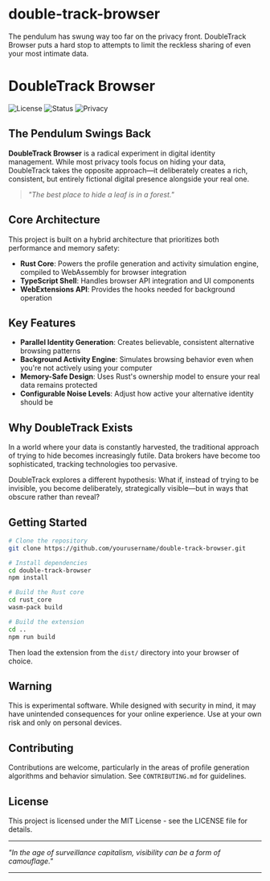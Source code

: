 # double-track-browser
The pendulum has swung way too far on the privacy front. 
DoubleTrack Browser puts a hard stop to attempts to limit the reckless sharing of even your most intimate data.


# DoubleTrack Browser

![License](https://img.shields.io/badge/license-MIT-blue.svg)
![Status](https://img.shields.io/badge/status-experimental-red.svg)
![Privacy](https://img.shields.io/badge/privacy-enhanced-green.svg)

## The Pendulum Swings Back

**DoubleTrack Browser** is a radical experiment in digital identity management. While most privacy tools focus on hiding your data, DoubleTrack takes the opposite approach—it deliberately creates a rich, consistent, but entirely fictional digital presence alongside your real one.

> *"The best place to hide a leaf is in a forest."*

## Core Architecture

This project is built on a hybrid architecture that prioritizes both performance and memory safety:

- **Rust Core**: Powers the profile generation and activity simulation engine, compiled to WebAssembly for browser integration
- **TypeScript Shell**: Handles browser API integration and UI components
- **WebExtensions API**: Provides the hooks needed for background operation

## Key Features

- **Parallel Identity Generation**: Creates believable, consistent alternative browsing patterns
- **Background Activity Engine**: Simulates browsing behavior even when you're not actively using your computer
- **Memory-Safe Design**: Uses Rust's ownership model to ensure your real data remains protected
- **Configurable Noise Levels**: Adjust how active your alternative identity should be

## Why DoubleTrack Exists

In a world where your data is constantly harvested, the traditional approach of trying to hide becomes increasingly futile. Data brokers have become too sophisticated, tracking technologies too pervasive.

DoubleTrack explores a different hypothesis: What if, instead of trying to be invisible, you become deliberately, strategically visible—but in ways that obscure rather than reveal?

## Getting Started

```bash
# Clone the repository
git clone https://github.com/yourusername/double-track-browser.git

# Install dependencies
cd double-track-browser
npm install

# Build the Rust core
cd rust_core
wasm-pack build

# Build the extension
cd ..
npm run build
```

Then load the extension from the `dist/` directory into your browser of choice.

## Warning

This is experimental software. While designed with security in mind, it may have unintended consequences for your online experience. Use at your own risk and only on personal devices.

## Contributing

Contributions are welcome, particularly in the areas of profile generation algorithms and behavior simulation. See `CONTRIBUTING.md` for guidelines.

## License

This project is licensed under the MIT License - see the LICENSE file for details.

---

*"In the age of surveillance capitalism, visibility can be a form of camouflage."*

---
